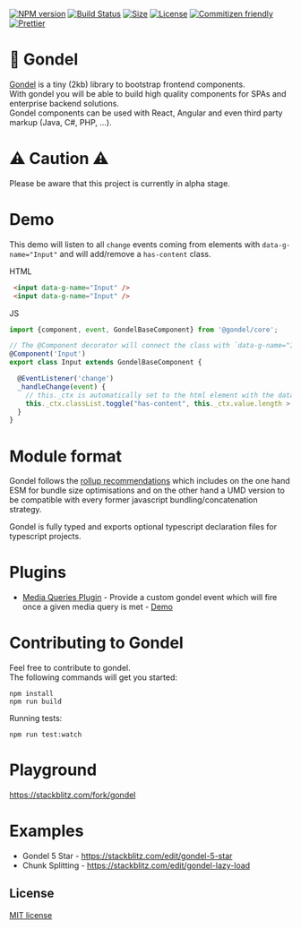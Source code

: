 [![NPM version][npm-image]][npm-url] 
[![Build Status][travis-image]][travis-url]
[![Size][size-image]][size-url]
[![License][license-image]][license-url] 
[![Commitizen friendly][commitizen-image]][commitizen-url] 
[![Prettier](https://img.shields.io/badge/Code%20Style-Prettier-green.svg)](https://github.com/prettier/prettier)

# 🚡 Gondel

[Gondel](https://en.wikipedia.org/wiki/Gondola) is a tiny (2kb) library to bootstrap frontend components.  
With gondel you will be able to build high quality components for SPAs and enterprise backend solutions.  
Gondel components can be used with React, Angular and even third party markup (Java, C#, PHP, ...).

# ⚠ Caution ⚠

Please be aware that this project is currently in alpha stage.

# Demo

This demo will listen to all `change` events coming from elements with `data-g-name="Input"` and will add/remove a `has-content` class.

HTML

```html
 <input data-g-name="Input" />
 <input data-g-name="Input" />
```

JS

```js
import {component, event, GondelBaseComponent} from '@gondel/core';

// The @Component decorator will connect the class with `data-g-name="Input"` elements.
@Component('Input')
export class Input extends GondelBaseComponent {

  @EventListener('change') 
  _handleChange(event) {
    // this._ctx is automatically set to the html element with the data-g-name attribute
    this._ctx.classList.toggle("has-content", this._ctx.value.length > 0);
  }
}
```

# Module format 

Gondel follows the [rollup recommendations](https://github.com/rollup/rollup/wiki/pkg.module) which includes on the one hand ESM for bundle size optimisations and on the other hand a UMD version to be compatible with every former javascript bundling/concatenation strategy.

Gondel is fully typed and exports optional typescript declaration files for typescript projects.

# Plugins

- [Media Queries Plugin](https://github.com/namics/gondel/tree/master/packages/plugins/media-queries) - Provide a custom gondel event which will fire once a given media query is met - [Demo](https://stackblitz.com/edit/gondel-media-query?file=components%2Fbutton.js)

# Contributing to Gondel

Feel free to contribute to gondel.  
The following commands will get you started:

```
npm install
npm run build
```

Running tests:

```
npm run test:watch
```

# Playground

https://stackblitz.com/fork/gondel

# Examples

+ Gondel 5 Star - https://stackblitz.com/edit/gondel-5-star
+ Chunk Splitting - https://stackblitz.com/edit/gondel-lazy-load

## License

[MIT license](http://opensource.org/licenses/MIT)

[npm-image]: https://badge.fury.io/js/%40gondel%2Fcore.svg
[npm-url]: https://npmjs.org/package/@gondel/core
[travis-image]: https://travis-ci.org/namics/gondel.svg?branch=master
[travis-url]: https://travis-ci.org/namics/gondel
[license-image]: https://img.shields.io/badge/license-MIT-green.svg
[license-url]: http://opensource.org/licenses/MIT
[commitizen-image]: https://img.shields.io/badge/commitizen-friendly-brightgreen.svg
[commitizen-url]: http://commitizen.github.io/cz-cli/
[size-image]: http://img.badgesize.io/namics/gondel/master/packages/core/dist/gondel.es5.min.js.svg?compression=gzip&label=gzip%20size
[size-url]: https://unpkg.com/@gondel/core/dist/gondel.es5.min.js

